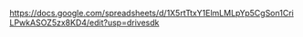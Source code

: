 https://docs.google.com/spreadsheets/d/1X5rtTtxY1ElmLMLpYp5CgSon1CriLPwkASOZ5zx8KD4/edit?usp=drivesdk
